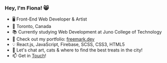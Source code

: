 ### Hey, I'm Fiona! 😸
- 🖥 Front-End Web Developer & Artist
- 📍 Toronto, Canada
- 📚 Currently studying Web Development at Juno College of Technology
- 🔗 Check out my portfolio: <a href="www.freemark.dev">freemark.dev</a>
- 💡 React.js, JavaScript, Firebase, SCSS, CSS3, HTML5
- 💬 Let's chat art, cats & where to find the best treats in the city!
- 📫 Get in <a href="mailto:freemark.dev@gmail.com">Touch</a>!
